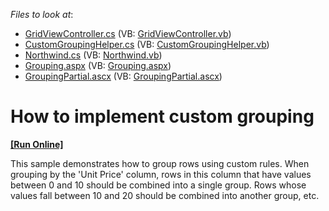 <!-- default file list -->
*Files to look at*:

* [GridViewController.cs](./CS/GridView.CustomGrouping/Controllers/GridViewController.cs) (VB: [GridViewController.vb](./VB/GridView.CustomGrouping/Controllers/GridViewController.vb))
* [CustomGroupingHelper.cs](./CS/GridView.CustomGrouping/Models/CustomGroupingHelper.cs) (VB: [CustomGroupingHelper.vb](./VB/GridView.CustomGrouping/Models/CustomGroupingHelper.vb))
* [Northwind.cs](./CS/GridView.CustomGrouping/Models/Northwind.cs) (VB: [Northwind.vb](./VB/GridView.CustomGrouping/Models/Northwind.vb))
* [Grouping.aspx](./CS/GridView.CustomGrouping/Views/GridView/Grouping.aspx) (VB: [Grouping.aspx](./VB/GridView.CustomGrouping/Views/GridView/Grouping.aspx))
* [GroupingPartial.ascx](./CS/GridView.CustomGrouping/Views/GridView/GroupingPartial.ascx) (VB: [GroupingPartial.ascx](./VB/GridView.CustomGrouping/Views/GridView/GroupingPartial.ascx))
<!-- default file list end -->
# How to implement custom grouping
<!-- run online -->
**[[Run Online]](https://codecentral.devexpress.com/e2862)**
<!-- run online end -->


<p>This sample demonstrates how to group rows using custom rules. When grouping by the 'Unit Price' column, rows in this column that have values between 0 and 10 should be combined into a single group. Rows whose values fall between 10 and 20 should be combined into another group, etc.</p>

<br/>


